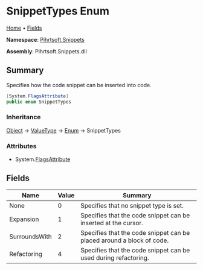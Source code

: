 # SnippetTypes Enum

[Home](../../../README.md) &#x2022; [Fields](#fields)

**Namespace**: [Pihrtsoft.Snippets](../README.md)

**Assembly**: Pihrtsoft\.Snippets\.dll

## Summary

Specifies how the code snippet can be inserted into code\.

```csharp
[System.FlagsAttribute]
public enum SnippetTypes
```

### Inheritance

[Object](https://docs.microsoft.com/en-us/dotnet/api/system.object) &#x2192; [ValueType](https://docs.microsoft.com/en-us/dotnet/api/system.valuetype) &#x2192; [Enum](https://docs.microsoft.com/en-us/dotnet/api/system.enum) &#x2192; SnippetTypes

### Attributes

* System\.[FlagsAttribute](https://docs.microsoft.com/en-us/dotnet/api/system.flagsattribute)

## Fields

| Name | Value | Summary |
| ---- | ----- | ------- |
| None | 0 | Specifies that no snippet type is set\. |
| Expansion | 1 | Specifies that the code snippet can be inserted at the cursor\. |
| SurroundsWith | 2 | Specifies that the code snippet can be placed around a block of code\. |
| Refactoring | 4 | Specifies that the code snippet can be used during refactoring\. |

